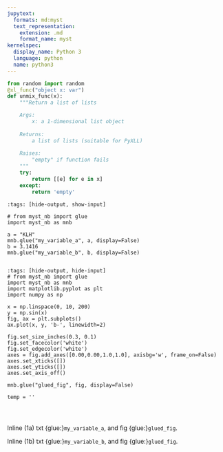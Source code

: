 ```yaml
---
jupytext:
  formats: md:myst
  text_representation:
    extension: .md
    format_name: myst
kernelspec:
  display_name: Python 3
  language: python
  name: python3
---
```


```python
from random import random
@xl_func("object x: var")
def unmix_func(x):
    """Return a list of lists

    Args:
        x: a 1-dimensional list object
        
    Returns:
        a list of lists (suitable for PyXLL) 
        
    Raises:
        "empty" if function fails
    """
    try:
        return [[e] for e in x]
    except:
        return 'empty'
```

```{code-cell} ipython3
:tags: [hide-output, show-input]

# from myst_nb import glue
import myst_nb as mnb

a = "KLH"
mnb.glue("my_variable_a", a, display=False)
b = 3.1416
mnb.glue("my_variable_b", b, display=False)
```

```{glue:} my_variable
```

```{code-cell} ipython3
:tags: [hide-output, hide-input]
# from myst_nb import glue
import myst_nb as mnb
import matplotlib.pyplot as plt
import numpy as np

x = np.linspace(0, 10, 200)
y = np.sin(x)
fig, ax = plt.subplots()
ax.plot(x, y, 'b-', linewidth=2)

fig.set_size_inches(0.3, 0.1)
fig.set_facecolor('white')
fig.set_edgecolor('white')
axes = fig.add_axes([0.00,0.00,1.0,1.0], axisbg='w', frame_on=False)
axes.set_xticks([])
axes.set_yticks([])
axes.set_axis_off()

mnb.glue("glued_fig", fig, display=False)

temp = ''
```

```{glue:figure} glued_fig
```

```{glue:} my_variable_a
```

```{glue:} my_variable_b
```

Inline (1a) txt {glue:}`my_variable_a`, and fig {glue:}`glued_fig`.

Inline (1b) txt {glue:}`my_variable_b`, and fig {glue:}`glued_fig`.
